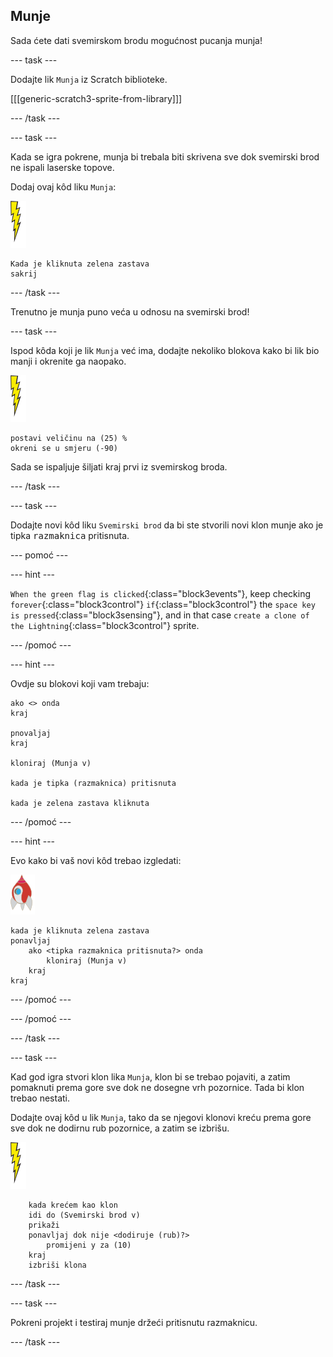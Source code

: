 ## Munje

Sada ćete dati svemirskom brodu mogućnost pucanja munja!

\--- task \---

Dodajte lik ` Munja ` iz Scratch biblioteke.

[[[generic-scratch3-sprite-from-library]]]

\--- /task \---

\--- task \---

Kada se igra pokrene, munja bi trebala biti skrivena sve dok svemirski brod ne ispali laserske topove.

Dodaj ovaj kôd liku `Munja`:

![lightning sprite](images/lightning-sprite.png)

```blocks3
Kada je kliknuta zelena zastava
sakrij
```

\--- /task \---

Trenutno je munja puno veća u odnosu na svemirski brod!

\--- task \---

Ispod kôda koji je lik ` Munja ` već ima, dodajte nekoliko blokova kako bi lik bio manji i okrenite ga naopako.

![lightning sprite](images/lightning-sprite.png)

```blocks3
postavi veličinu na (25) %
okreni se u smjeru (-90)
```

Sada se ispaljuje šiljati kraj prvi iz svemirskog broda.

\--- /task \---

\--- task \---

Dodajte novi kôd liku ` Svemirski brod ` da bi ste stvorili novi klon munje ako je tipka <kbd> razmaknica</kbd> pritisnuta.

\--- pomoć \---

\--- hint \---

`When the green flag is clicked`{:class="block3events"}, keep checking `forever`{:class="block3control"} `if`{:class="block3control"} the `space key is pressed`{:class="block3sensing"}, and in that case `create a clone of the Lightning`{:class="block3control"} sprite.

\--- /pomoć \---

\--- hint \---

Ovdje su blokovi koji vam trebaju:

```blocks3
ako <> onda
kraj

pnovaljaj
kraj

kloniraj (Munja v)

kada je tipka (razmaknica) pritisnuta

kada je zelena zastava kliknuta
```

\--- /pomoć \---

\--- hint \---

Evo kako bi vaš novi kôd trebao izgledati:

![rocket sprite](images/rocket-sprite.png)

```blocks3
kada je kliknuta zelena zastava 
ponavljaj
    ako <tipka razmaknica pritisnuta?> onda
        kloniraj (Munja v)
    kraj
kraj
```

\--- /pomoć \---

\--- /pomoć \---

\--- /task \---

\--- task \---

Kad god igra stvori klon lika ` Munja `, klon bi se trebao pojaviti, a zatim pomaknuti prema gore sve dok ne dosegne vrh pozornice. Tada bi klon trebao nestati.

Dodajte ovaj kôd u lik ` Munja `, tako da se njegovi klonovi kreću prema gore sve dok ne dodirnu rub pozornice, a zatim se izbrišu.

![lightning sprite](images/lightning-sprite.png)

```blocks3
    kada krećem kao klon
    idi do (Svemirski brod v)
    prikaži
    ponavljaj dok nije <dodiruje (rub)?>
        promijeni y za (10)
    kraj
    izbriši klona
```

\--- /task \---

\--- task \---

Pokreni projekt i testiraj munje držeći pritisnutu razmaknicu.

\--- /task \---